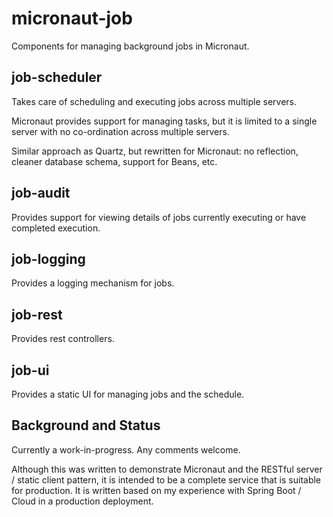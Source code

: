 # micronaut-job

Components for managing background jobs in Micronaut.

## job-scheduler

Takes care of scheduling and executing jobs across multiple servers. 

Micronaut provides support for managing tasks, but it is limited to a single server with no 
co-ordination across multiple servers.

Similar approach as Quartz, but rewritten for Micronaut: no reflection, 
cleaner database schema, support for Beans, etc. 

## job-audit

Provides support for viewing details of jobs currently executing or have completed
execution.

## job-logging

Provides a logging mechanism for jobs.

## job-rest

Provides rest controllers.

## job-ui

Provides a static UI for managing jobs and the schedule.

## Background and Status

Currently a work-in-progress. Any comments welcome.

Although this was written to demonstrate Micronaut and the RESTful server / static 
client pattern, it is intended to be a complete service that is suitable for 
production. It is written based on my experience with Spring Boot / Cloud in a 
production deployment.
